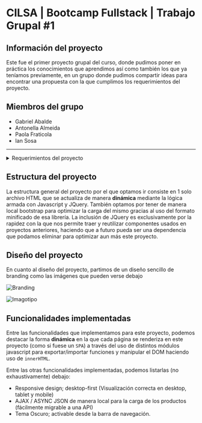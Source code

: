 # CILSA | Bootcamp Fullstack | Trabajo Grupal #1
## Información del proyecto

Este fue el primer proyecto grupal del curso, donde pudimos poner en práctica los conocimientos que aprendimos así como también los que ya teníamos previamente, en un grupo donde pudimos compartir ideas para encontrar una propuesta con la que cumplimos los requerimientos del proyecto.

## Miembros del grupo

* Gabriel Abalde
* Antonella Almeida
* Paola Fraticola
* Ian Sosa

<hr>

<details>
  <summary>Requerimientos del proyecto</summary>

### Descripción del proyecto

Desarrollar un sitio web responsivo para una tienda online que permita a los usuarios explorar los productos desde diferentes dispositivos, como computadoras de escritorio, tablets y celulares (3 resoluciones).

### Características del Sitio Web

#### Frontend

* Diseño responsivo utilizando Bootstrap para garantizar una experiencia de usuario consistente en diferentes dispositivos y tamaños de pantalla.

* Página principal que muestra los productos destacados y las promociones actuales de la tienda.

* Páginas de categorías que permiten a los usuarios explorar productos por categorías específicas (definan máximo 2 categorías)

* Página de detalles del producto que muestra información detallada sobre un producto seleccionado (pueden trabajar con un máximo de 3 productos por categoría).

#### Git

 Utilización de Git para el control de versiones del código fuente del proyecto.

* Implementación de ramas para trabajar en diferentes características o correcciones de forma aislada.

* Uso de commits descriptivos y mensajes claros para documentar los cambios realizados.

#### Entrega del proyecto

* Desarrollo del sitio web completo, incluyendo frontend responsivo y optimizado para distintos dispositivos y orientaciones.

* Documentación del código que explique la estructura del proyecto, las decisiones de diseño y las funcionalidades implementadas.

* Implementación de Git para el control de versiones del código y la colaboración entre los miembros del equipo.
</details>

## Estructura del proyecto

La estructura general del proyecto por el que optamos ir consiste en 1 solo archivo HTML que se actualiza de manera **dinámica** mediante la lógica armada con Javascript y JQuery. También optamos por tener de manera local bootstrap para optimizar la carga del mismo gracias al uso del formato minificado de esa librería. La inclusión de JQuery es exclusivamente por la rapidez con la que nos permite traer y reutilizar componentes usados en proyectos anteriores, haciendo que a futuro pueda ser una dependencia que podamos eliminar para optimizar aun más este proyecto.

## Diseño del proyecto

En cuanto al diseño del proyecto, partimos de un diseño sencillo de branding como las imágenes que pueden verse debajo

![Branding](https://github.com/user-attachments/assets/13ffbcb5-b759-4d4d-bc89-8a8813889ea1)

![Imagotipo](https://github.com/user-attachments/assets/04c685a9-ebd0-45b3-bd8d-ee4d700b4dbf)

## Funcionalidades implementadas

Entre las funcionalidades que implementamos para este proyecto, podemos destacar la forma **dinámica** en la que cada página se renderiza en este proyecto (como si fuese un ```SPA```) a través del uso de distintos módulos javascript para exportar/importar funciones y manipular el DOM haciendo uso de ```innerHTML```.

Entre las otras funcionalidades implementadas, podemos listarlas (no exhaustivamente) debajo:

* Responsive design; desktop-first (Visualización correcta en desktop, tablet y mobile)
* AJAX / ASYNC JSON de manera local para la carga de los productos (fácilmente migrable a una API)
* Tema Oscuro; activable desde la barra de navegación.